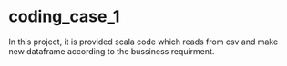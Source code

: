 # coding_case_1

In this project, it is provided scala code which reads from csv and make new dataframe according to the bussiness requirment.
